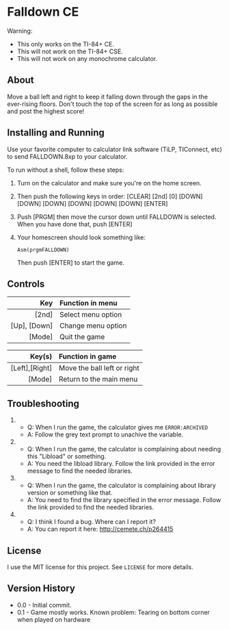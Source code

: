 Falldown CE
=================================

Warning:
* This only works on the TI-84+ CE.
* This will not work on the TI-84+ CSE.
* This will not work on any monochrome calculator.

About
-----

Move a ball left and right to keep it falling down through the gaps in
the ever-rising floors. Don't touch the top of the screen for as long
as possible and post the highest score!

Installing and Running
----------------------

Use your favorite computer to calculator link software (TiLP, TIConnect, etc)
to send FALLDOWN.8xp to your calculator.

To run without a shell, follow these steps:
1. Turn on the calculator and make sure you're on the home screen.
2. Then push the following keys in order:
   [CLEAR] [2nd] [0] [DOWN] [DOWN] [DOWN] [DOWN] [DOWN] [DOWN] [ENTER]
3. Push [PRGM] then move the cursor down until FALLDOWN is selected.
   When you have done that, push [ENTER]
4. Your homescreen should look something like:

   `Asm(prgmFALLDOWN)`

   Then push [ENTER] to start the game.

Controls
--------

| Key    | Function in menu
| ------:|:----------------
| [2nd]  | Select menu option
| [Up], [Down] | Change menu option
| [Mode] | Quit the game


| Key(s)  | Function in game
| ----:|:----------------
| [Left],[Right] | Move the ball left or right
| [Mode] | Return to the main menu



Troubleshooting
---------------
1. * Q: When I run the game, the calculator gives me `ERROR:ARCHIVED`
   * A: Follow the grey text prompt to unachive the variable.

2. * Q: When I run the game, the calculator is complaining
        about needing this "Libload" or something.
   * A: You need the libload library. Follow the link provided in the
        error message to find the needed libraries.
		
3. * Q: When I run the game, the calculator is complaining about
        library version or something like that.
   * A: You need to find the library specified in the error message.
        Follow the link provided to find the needed libraries.
4. * Q: I think I found a bug. Where can I report it?
   * A: You can report it here: http://cemete.ch/p264415

License
-------
I use the MIT license for this project. See `LICENSE` for more details.

Version History
---------------

* 0.0 - Initial commit.
* 0.1 - Game mostly works.
		Known problem: Tearing on bottom corner when played on hardware
   
   
